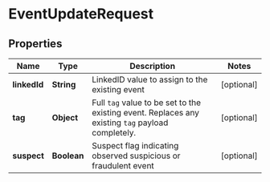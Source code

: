 

# EventUpdateRequest


## Properties

| Name | Type | Description | Notes |
|------------ | ------------- | ------------- | -------------|
|**linkedId** | **String** | LinkedID value to assign to the existing event |  [optional] |
|**tag** | **Object** | Full `tag` value to be set to the existing event. Replaces any existing `tag` payload completely. |  [optional] |
|**suspect** | **Boolean** | Suspect flag indicating observed suspicious or fraudulent event |  [optional] |




